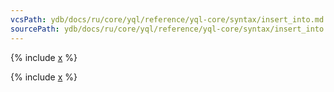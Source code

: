 ```yaml
---
vcsPath: ydb/docs/ru/core/yql/reference/yql-core/syntax/insert_into.md
sourcePath: ydb/docs/ru/core/yql/reference/yql-core/syntax/insert_into.md
---
```


{% include [x](_includes/insert_into.md) %}

{% include [x](_includes/insert_hints.md) %}
